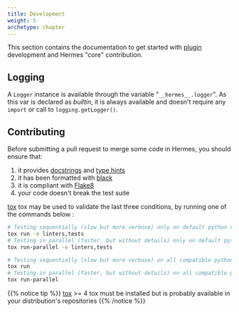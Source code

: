 ```yaml
---
title: Development
weight: 5
archetype: chapter
---
```


This section contains the documentation to get started with [plugin](./plugins/) development and Hermes "core" contribution.

## Logging

A `Logger` instance is available through the variable "`__hermes__.logger`". As this var is declared as *builtin*, it is always available and doesn't require any `import` or call to `logging.getLogger()`.

## Contributing

Before submitting a pull request to merge some code in Hermes, you should ensure that:

1. it provides [docstrings](https://peps.python.org/pep-0257/) and [type hints](https://peps.python.org/pep-0484/)
2. it has been formatted with [black](https://github.com/psf/black)
3. it is compliant with [Flake8](https://flake8.pycqa.org)
4. your code doesn't break the test suite

[tox](https://tox.wiki/) tox may be used to validate the last three conditions, by running one of the commands below :

```bash
# Testing sequentially (slow but more verbose) only on default python version available on your system
tox run -e linters,tests
# Testing in parallel (faster, but without details) only on default python version available on your system
tox run-parallel -e linters,tests

# Testing sequentially (slow but more verbose) on all compatible python versions - they must be available on your system
tox run
# Testing in parallel (faster, but without details) on all compatible python versions - they must be available on your system
tox run-parallel
```

{{% notice tip %}}
[tox](https://tox.wiki/) >= 4 tox must be installed but is probably available in your distribution's repositories
{{% /notice %}}
